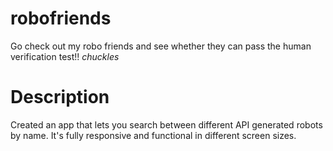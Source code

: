 # robofriends

Go check out my robo friends and see whether they can pass the human verification test!! *chuckles*

# Description 

Created an app that lets you search between different API generated robots by name. It's fully responsive and functional in
different screen sizes.

